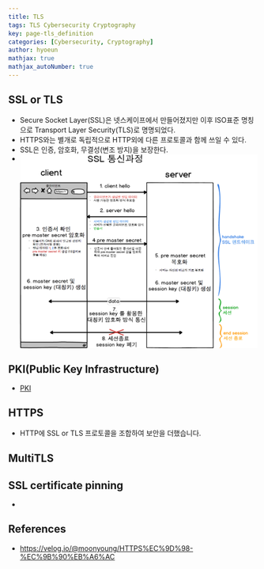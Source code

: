 ```yaml
---
title: TLS
tags: TLS Cybersecurity Cryptography
key: page-tls_definition
categories: [Cybersecurity, Cryptography]
author: hyoeun
mathjax: true
mathjax_autoNumber: true
---
```


## SSL or TLS
* Secure Socket Layer(SSL)은 넷스케이프에서 만들어졌지만 이후 ISO표준 명칭으로 Transport Layer Security(TLS)로 명명되었다.
* HTTPS와는 별개로 독립적으로 HTTP외에 다른 프로토콜과 함께 쓰일 수 있다.
* SSL은 인증, 암호화, 무결성(변조 방지)을 보장한다.
* <img src="/assets/images/tls_handshake.png" width="600px" style="display: block;margin-left: auto;margin-right: auto;"> 

## PKI(Public Key Infrastructure)
* [PKI](https://adonaiohesed.github.io/2021/08/05/digitalsigniture.html)

## HTTPS
* HTTP에 SSL or TLS 프로토콜을 조합하여 보안을 더했습니다.

## MultiTLS
 
## SSL certificate pinning
* 


## References
* https://velog.io/@moonyoung/HTTPS%EC%9D%98-%EC%9B%90%EB%A6%AC